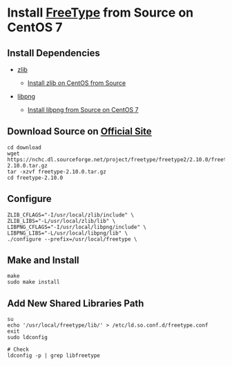# Install [FreeType](https://www.freetype.org/) from Source on CentOS 7

## Install Dependencies
* [zlib](https://www.zlib.net/)
   * [Install zlib on CentOS from Source](https://github.com/northbright/Notes/blob/master/zlib/install-zlib-on-centos-from-source.md)

* [libpng](http://www.libpng.org/pub/png/libpng.html)
   * [Install libpng from Source on CentOS 7](https://github.com/northbright/Notes/blob/master/libpng/install-libpng-from-source-on-centos-7.md)

## Download Source on [Official Site](https://sourceforge.net/projects/freetype/files/)

    cd download
    wget https://nchc.dl.sourceforge.net/project/freetype/freetype2/2.10.0/freetype-2.10.0.tar.gz
    tar -xzvf freetype-2.10.0.tar.gz
    cd freetype-2.10.0

## Configure

    ZLIB_CFLAGS="-I/usr/local/zlib/include" \
    ZLIB_LIBS="-L/usr/local/zlib/lib" \
    LIBPNG_CFLAGS="-I/usr/local/libpng/include" \
    LIBPNG_LIBS="-L/usr/local/libpng/lib" \
    ./configure --prefix=/usr/local/freetype \
    
## Make and Install

    make
    sudo make install

## Add New Shared Libraries Path

    su
    echo '/usr/local/freetype/lib/' > /etc/ld.so.conf.d/freetype.conf
    exit
    sudo ldconfig
      
    # Check
    ldconfig -p | grep libfreetype
